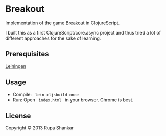 # Breakout

Implementation of the game [Breakout](https://www.google.com/search?site=&tbm=isch&source=hp&biw=1234&bih=654&q=atari+breakout&oq=atari+breakout&gs_l=img.3..0l10.6920.9139.0.9190.19.16.0.2.2.0.191.1547.11j5.16.0....0...1ac.1.32.img..3.16.1258.FDeQwjsNBag#imgdii=_) in ClojureScript. 

I built this as a first ClojureScript/core.async project and thus tried a lot of different approaches for the sake of learning.

## Prerequisites

[Leiningen](http://leiningen.org/)

## Usage

- Compile: <code> lein cljsbuild once </code>
- Run: Open <code> index.html </code> in your browser. Chrome is best.

## License

Copyright © 2013 Rupa Shankar